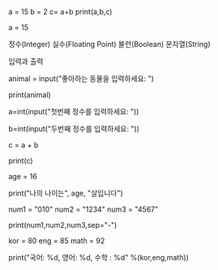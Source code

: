 a = 15
b = 2
c= a+b
print(a,b,c)

a = 15

정수(Integer)
실수(Floating Point)
불런(Boolean)
문자열(String)



입력과 출력

animal = input("좋아하는 동물을 입력하세요: ")

print(animal)


a=int(input("첫번째 정수를 입력하세요: "))

b=int(input("두번째 정수를 입력하세요: "))

c = a + b

print(c)


age = 16

print("나의 나이는", age, "살입니다")


num1 = "010"
num2 = "1234"
num3 = "4567"

print(num1,num2,num3,sep="-")


kor = 80
eng = 85
math = 92

print("국어: %d, 영어: %d, 수학 : %d" %(kor,eng,math))









